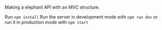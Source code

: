 Making a elephant API with an MVC structure.

Run `npm install`
Run the server in development mode with `npm run dev` or run it in production mode with `npm start`